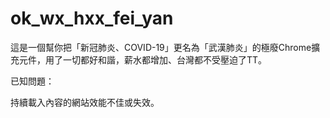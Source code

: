 # ok_wx_hxx_fei_yan

這是一個幫你把「新冠肺炎、COVID-19」更名為「武漢肺炎」的極廢Chrome擴充元件，用了一切都好和諧，薪水都增加、台灣都不受壓迫了TT。

已知問題：

持續載入內容的網站效能不佳或失效。
